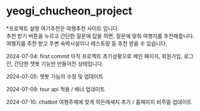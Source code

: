 ﻿# yeogi_chucheon_project

*프로젝트 설명
여기추천은 여행추천 사이트 입니다.  
추천 받기 버튼을 누르고 간단한 질문에 답을 하면, 질문에 맞춰 여행지를 추천해줍니다. 
여행지를 추천 받고 주변 숙박시설이나 레스토랑 등 추천 받을 수 있습니다.


2024-07-04:  first commit
  아직 프로젝트 초기상황으로 메인 페이지, 회원가입, 로그인, 간단한 챗봇 기능만 만들어진 상태입니다. 

2024-07-05:
  챗봇 기능의 수정 및 업데이트

2024-07-09:
  tour api 적용 / 배너 업데이트
  
2024-07-10:
  chatbot 여행주제에 맞게 히든메세지 추가 / 홈페이지 비주얼 업데이트 
